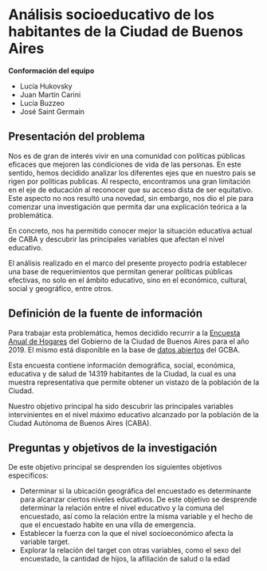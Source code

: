 # Análisis socioeducativo de los habitantes de la Ciudad de Buenos Aires
 
 **Conformación del equipo**
- Lucía Hukovsky
- Juan Martín Carini
- Lucía Buzzeo
- José Saint Germain

## Presentación del problema

Nos es de gran de interés vivir en una comunidad con políticas públicas eficaces que mejoren las condiciones de vida de las personas. En este sentido, hemos decidido analizar los diferentes ejes que en nuestro país se rigen por políticas publicas. Al respecto, encontramos una gran limitación en el eje de educación al reconocer que su acceso dista de ser equitativo. Este aspecto no nos resultó una novedad, sin embargo, nos dio el pie para comenzar una investigación que permita dar una explicación teórica a la problemática.

En concreto, nos ha permitido conocer mejor la situación educativa actual de CABA y descubrir las principales variables que afectan el nivel educativo.

El análisis realizado en el marco del presente proyecto podría establecer una base de requerimientos que permitan generar políticas públicas efectivas, no solo en el ámbito educativo, sino en el económico, cultural, social y geográfico, entre otros.

## Definición de la fuente de información

Para trabajar esta problemática, hemos decidido recurrir a la [Encuesta Anual de Hogares](https://www.estadisticaciudad.gob.ar/eyc/?page_id=702) del Gobierno de la Ciudad de Buenos Aires para el año 2019. El mismo está disponible en la base de [datos abiertos](https://data.buenosaires.gob.ar/dataset/encuesta-anual-hogares/resource/3a45c563-396d-42de-ba93-8a93729e0723) del GCBA.

Esta encuesta contiene información demográfica, social, económica, educativa y de salud de 14319 habitantes de la Ciudad, la cual es una muestra representativa que permite obtener un vistazo de la población de la Ciudad.

Nuestro objetivo principal ha sido descubrir las principales variables intervinientes en el nivel máximo educativo alcanzado por la población de la Ciudad Autónoma de Buenos Aires (CABA).

## Preguntas y objetivos de la investigación

De este objetivo principal se desprenden los siguientes objetivos especificos:

- Determinar si la ubicación geográfica del encuestado es determinante para alcanzar ciertos niveles educativos. De este objetivo se desprende determinar la relación entre el nivel educativo y la comuna del encuestado, así como la relación entre la misma variable y el hecho de que el encuestado habite en una villa de emergencia.
- Establecer la fuerza con la que el nivel socioeconómico afecta la variable target.
- Explorar la relación del target con otras variables, como el sexo del encuestado, la cantidad de hijos, la afiliación de salud o la edad
